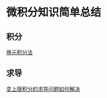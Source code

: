 # 微积分知识简单总结



## 积分

[换元积分法](https://zh.wikipedia.org/wiki/%E6%8D%A2%E5%85%83%E7%A7%AF%E5%88%86%E6%B3%95)



## 求导

[变上限积分的求导问题如何解决](https://www.zhihu.com/question/50308634)


